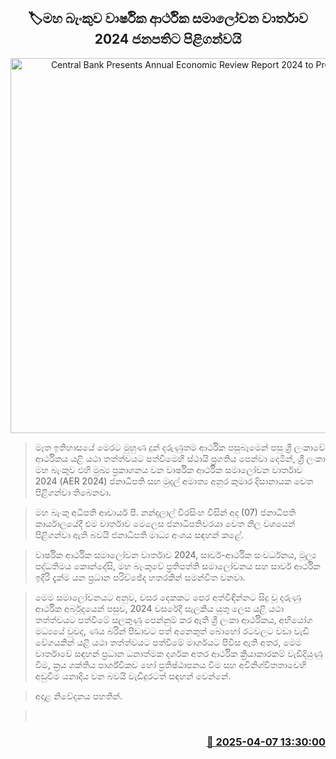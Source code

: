 <p align='center'><b><h2 align='center' title='Central Bank Presents Annual Economic Review Report 2024 to President'>🏷මහ බැංකුව වාර්ෂික ආර්ථික සමාලෝචන වාර්තාව 2024 ජනපතිට පිළිගන්වයි</h2></b></p>
<p align='center'><img src='https://helakuru.sgp1.cdn.digitaloceanspaces.com/esana/images/lib/anura-president-bank-report.jpg' width='600' alt='Central Bank Presents Annual Economic Review Report 2024 to President'></p>

> මෑත ඉතිහාසයේ මෙරට මුහුණ දුන් දරුණුතම ආර්ථික පසුබෑමෙන් පසු ශ්‍රී ලංකාවේ ආර්ථිකය යළි යථා තත්ත්වයට පත්වීමෙහි ස්ථායි ප්‍රගතිය පෙන්වා දෙමින්, ශ්‍රී ලංකා මහ බැංකුව එහි මුඛ්‍ය ප්‍රකාශනය වන වාර්ෂික ආර්ථික සමාලෝචන වාර්තාව 2024 (AER 2024) ජනාධිපති සහ මුදල් අමාත්‍ය අනුර කුමාර දිසානායක වෙත පිළිගන්වා තිබෙනවා.

> මහ බැංකු අධිපති ආචාර්ය පී. නන්දලාල් වීරසිංහ විසින් අද (07) ජනාධිපති කාර්යාලයේදී එම වාර්තාව මෙලෙස ජනාධිපතිවරයා වෙත නිල වශයෙන් පිළිගන්වා ඇති බවයි ජනාධිපති මාධ්‍ය අංශය සඳහන් කළේ.

> වාර්ෂික ආර්ථික සමාලෝචන වාර්තාව 2024, සාර්ව-ආර්ථික සංවර්ධනය, මූල්‍ය පද්ධතිමය කොන්දේසි, මහ බැංකුවේ ප්‍රතිපත්ති සමාලෝචනය සහ සාර්ව ආර්ථික ඉදිරි දැක්ම යන ප්‍රධාන පරිච්ඡේද හතරකින් සමන්විත වනවා.

> මෙම සමාලෝචනයට අනුව, වසර දෙකකට පෙර අත්විඳින්නට සිදු වූ දරුණු ආර්ථික අර්බුදයෙන් පසුව, 2024 වසරේදී සැලකිය යුතු ලෙස යළි යථා තත්ත්වයට පත්වීමේ සලකුණු පෙන්නුම් කර ඇති ශ්‍රී ලංකා ආර්ථිකය, අභියෝග මධ්‍යයේ වුවද, ණය බරින් පීඩාවට පත් අනෙකුත් බොහෝ රටවලට වඩා වැඩි වේගයකින් යළි යථා තත්ත්වයට පත්වීමේ මාර්ගයට පිවිස ඇති අතර, මෙම වාර්තාවේ සඳහන් ප්‍රධාන ධනාත්මක දර්ශක අතර ආර්ථික ක්‍රියාකාරකම් වැඩිදියුණු වීම, ක්‍රය ශක්තිය පාර්ශ්විකව හෝ ප්‍රතිෂ්ඨාපනය වීම සහ අවිනිශ්චිතතාවෙහි අඩුවීම යනාදිය වන බවයි වැඩිදුරටත් සඳහන් වෙන්නේ.

> අදාළ නිවේදනය පහතින්.

>  



<h3 align='right'><a href='https://www.helakuru.lk/esana/p/109034/'>📅 2025-04-07 13:30:00</a></h3>
